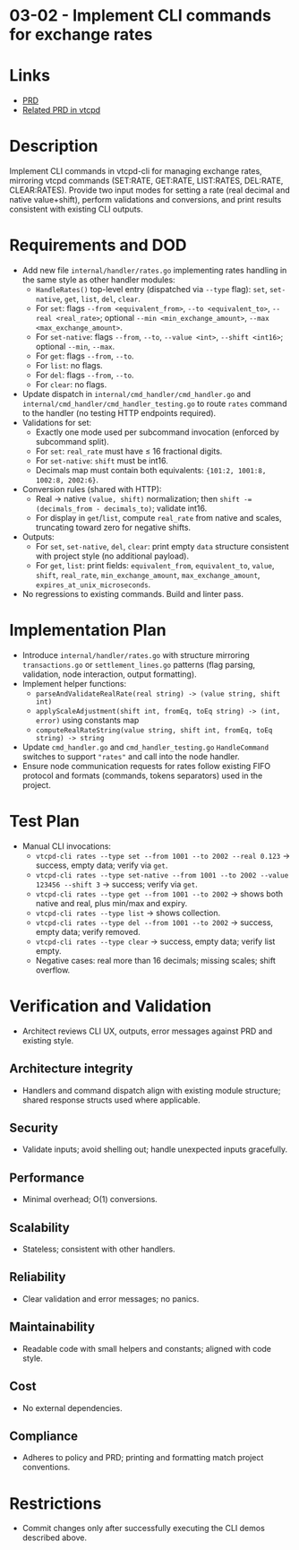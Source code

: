 # 03-02 - Implement CLI commands for exchange rates

# Links
- [PRD](../../../prd/vtcpd-cli/03-exchange-rates-cli-and-http.md)
- [Related PRD in vtcpd](../../../prd/vtcpd/03-exchange-rates-manager.md)

# Description
Implement CLI commands in vtcpd-cli for managing exchange rates, mirroring vtcpd commands (SET:RATE, GET:RATE, LIST:RATES, DEL:RATE, CLEAR:RATES). Provide two input modes for setting a rate (real decimal and native value+shift), perform validations and conversions, and print results consistent with existing CLI outputs.

# Requirements and DOD
- Add new file `internal/handler/rates.go` implementing rates handling in the same style as other handler modules:
  - `HandleRates()` top-level entry (dispatched via `--type` flag): `set`, `set-native`, `get`, `list`, `del`, `clear`.
  - For `set`: flags `--from <equivalent_from>`, `--to <equivalent_to>`, `--real <real_rate>`; optional `--min <min_exchange_amount>`, `--max <max_exchange_amount>`.
  - For `set-native`: flags `--from`, `--to`, `--value <int>`, `--shift <int16>`; optional `--min`, `--max`.
  - For `get`: flags `--from`, `--to`.
  - For `list`: no flags.
  - For `del`: flags `--from`, `--to`.
  - For `clear`: no flags.
- Update dispatch in `internal/cmd_handler/cmd_handler.go` and `internal/cmd_handler/cmd_handler_testing.go` to route `rates` command to the handler (no testing HTTP endpoints required).
- Validations for set:
  - Exactly one mode used per subcommand invocation (enforced by subcommand split).
  - For `set`: `real_rate` must have ≤ 16 fractional digits.
  - For `set-native`: `shift` must be int16.
  - Decimals map must contain both equivalents: `{101:2, 1001:8, 1002:8, 2002:6}`.
- Conversion rules (shared with HTTP):
  - Real → native `(value, shift)` normalization; then `shift -= (decimals_from - decimals_to)`; validate int16.
  - For display in `get`/`list`, compute `real_rate` from native and scales, truncating toward zero for negative shifts.
- Outputs:
  - For `set`, `set-native`, `del`, `clear`: print empty `data` structure consistent with project style (no additional payload).
  - For `get`, `list`: print fields: `equivalent_from`, `equivalent_to`, `value`, `shift`, `real_rate`, `min_exchange_amount`, `max_exchange_amount`, `expires_at_unix_microseconds`.
- No regressions to existing commands. Build and linter pass.

# Implementation Plan
- Introduce `internal/handler/rates.go` with structure mirroring `transactions.go` or `settlement_lines.go` patterns (flag parsing, validation, node interaction, output formatting).
- Implement helper functions:
  - `parseAndValidateRealRate(real string) -> (value string, shift int)`
  - `applyScaleAdjustment(shift int, fromEq, toEq string) -> (int, error)` using constants map
  - `computeRealRateString(value string, shift int, fromEq, toEq string) -> string`
- Update `cmd_handler.go` and `cmd_handler_testing.go` `HandleCommand` switches to support `"rates"` and call into the node handler.
- Ensure node communication requests for rates follow existing FIFO protocol and formats (commands, tokens separators) used in the project.

# Test Plan
- Manual CLI invocations:
  - `vtcpd-cli rates --type set --from 1001 --to 2002 --real 0.123` → success, empty data; verify via `get`.
  - `vtcpd-cli rates --type set-native --from 1001 --to 2002 --value 123456 --shift 3` → success; verify via `get`.
  - `vtcpd-cli rates --type get --from 1001 --to 2002` → shows both native and real, plus min/max and expiry.
  - `vtcpd-cli rates --type list` → shows collection.
  - `vtcpd-cli rates --type del --from 1001 --to 2002` → success, empty data; verify removed.
  - `vtcpd-cli rates --type clear` → success, empty data; verify list empty.
  - Negative cases: real more than 16 decimals; missing scales; shift overflow.

# Verification and Validation
- Architect reviews CLI UX, outputs, error messages against PRD and existing style.

## Architecture integrity
- Handlers and command dispatch align with existing module structure; shared response structs used where applicable.

## Security
- Validate inputs; avoid shelling out; handle unexpected inputs gracefully.

## Performance
- Minimal overhead; O(1) conversions.

## Scalability
- Stateless; consistent with other handlers.

## Reliability
- Clear validation and error messages; no panics.

## Maintainability
- Readable code with small helpers and constants; aligned with code style.

## Cost
- No external dependencies.

## Compliance
- Adheres to policy and PRD; printing and formatting match project conventions.

# Restrictions
- Commit changes only after successfully executing the CLI demos described above.
